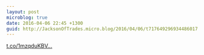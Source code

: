 ```yaml
---
layout: post
microblog: true
date: 2016-04-06 22:45 +1300
guid: http://JacksonOfTrades.micro.blog/2016/04/06/t717649296934486017.html
---
```

[t.co/1mzqduKBV...](https://t.co/1mzqduKBVn)
